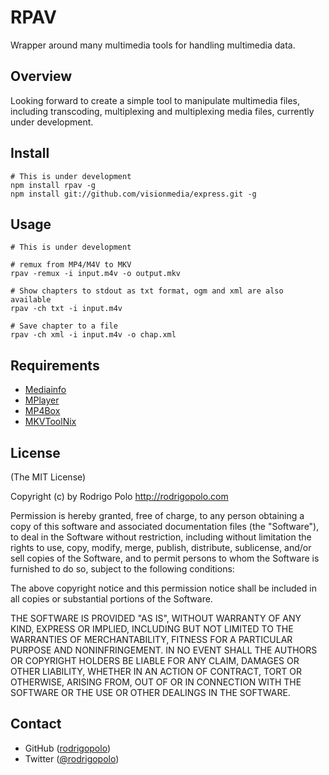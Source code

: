 RPAV
=======

Wrapper around many multimedia tools for handling multimedia data.

Overview
--------
Looking forward to create a simple tool to manipulate multimedia files, including transcoding, multiplexing and multiplexing media files, currently under development.


Install
--------

```
# This is under development
npm install rpav -g
npm install git://github.com/visionmedia/express.git -g
```

Usage
-----

```
# This is under development

# remux from MP4/M4V to MKV
rpav -remux -i input.m4v -o output.mkv

# Show chapters to stdout as txt format, ogm and xml are also available
rpav -ch txt -i input.m4v

# Save chapter to a file
rpav -ch xml -i input.m4v -o chap.xml
```


Requirements
------------
* [Mediainfo](http://mediaarea.net/en/MediaInfo/Download)
* [MPlayer](http://www.mplayerhq.hu/design7/dload.html#binaries)
* [MP4Box](http://gpac.wp.mines-telecom.fr/downloads/gpac-nightly-builds/)
* [MKVToolNix](https://www.bunkus.org/videotools/mkvtoolnix/downloads.html)



License
-------

(The MIT License)

Copyright (c) by Rodrigo Polo http://rodrigopolo.com

Permission is hereby granted, free of charge, to any person obtaining a copy
of this software and associated documentation files (the "Software"), to deal
in the Software without restriction, including without limitation the rights
to use, copy, modify, merge, publish, distribute, sublicense, and/or sell
copies of the Software, and to permit persons to whom the Software is
furnished to do so, subject to the following conditions:

The above copyright notice and this permission notice shall be included in
all copies or substantial portions of the Software.

THE SOFTWARE IS PROVIDED "AS IS", WITHOUT WARRANTY OF ANY KIND, EXPRESS OR
IMPLIED, INCLUDING BUT NOT LIMITED TO THE WARRANTIES OF MERCHANTABILITY,
FITNESS FOR A PARTICULAR PURPOSE AND NONINFRINGEMENT. IN NO EVENT SHALL THE
AUTHORS OR COPYRIGHT HOLDERS BE LIABLE FOR ANY CLAIM, DAMAGES OR OTHER
LIABILITY, WHETHER IN AN ACTION OF CONTRACT, TORT OR OTHERWISE, ARISING FROM,
OUT OF OR IN CONNECTION WITH THE SOFTWARE OR THE USE OR OTHER DEALINGS IN
THE SOFTWARE.

Contact
-------

* GitHub ([rodrigopolo](http://github.com/rodrigopolo/))
* Twitter ([@rodrigopolo](http://twitter.com/rodrigopolo))
